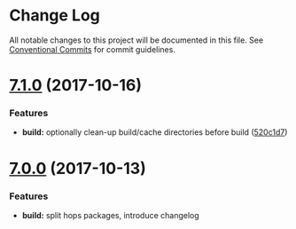 # Change Log

All notable changes to this project will be documented in this file.
See [Conventional Commits](https://conventionalcommits.org) for commit guidelines.

<a name="7.1.0"></a>
# [7.1.0](https://github.com/xing/hops/compare/v1.0.0-beta.10...v7.1.0) (2017-10-16)


### Features

* **build:** optionally clean-up build/cache directories before build ([520c1d7](https://github.com/xing/hops/commit/520c1d7))




<a name="7.0.0"></a>
# [7.0.0](https://github.com/xing/hops/compare/v6.2.8...v7.0.0) (2017-10-13)


### Features

* **build:** split hops packages, introduce changelog
